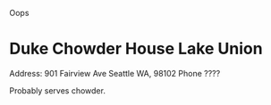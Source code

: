 Oops

# Duke Chowder House Lake Union

Address: 901 Fairview Ave Seattle WA, 98102
Phone ????

Probably serves chowder.
